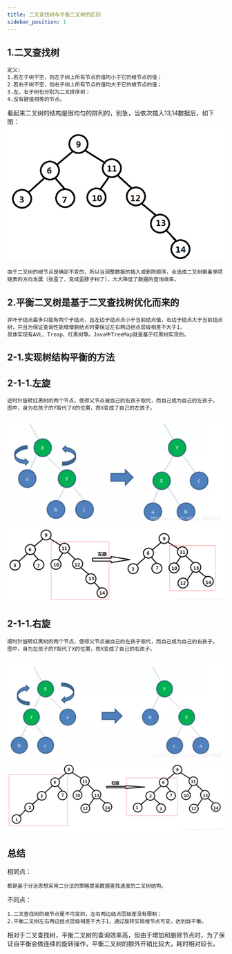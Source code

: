 ```yaml
---
title: 二叉查找树与平衡二叉树的区别
sidebar_position: 1
---
```


## 1.二叉查找树
```
定义:
1.若左子树不空，则左子树上所有节点的值均小于它的根节点的值；
2.若右子树不空，则右子树上所有节点的值均大于它的根节点的值；
3.左、右子树也分别为二叉排序树；
4.没有键值相等的节点。
```

看起来二叉树的结构是很均匀的排列的，别急，当依次插入13,14数据后，如下图：
![](../../../assets/img-树/树17.png)

```
由于二叉树的根节点是确定不变的，所以当调整数据的插入或删除顺序，会造成二叉树朝着单项链表的方向发展（张歪了，变成歪脖子树了），大大降低了数据的查询效率。
```

## 2.平衡二叉树是基于二叉查找树优化而来的
```
非叶子结点最多只能有两个子结点，且左边子结点点小于当前结点值，右边子结点大于当前结点树，并且为保证查询性能增增删结点时要保证左右两边结点层级相差不大于1，
具体实现有AVL、Treap、红黑树等。Java中TreeMap就是基于红黑树实现的。
```

## 2-1.实现树结构平衡的方法

## 2-1-1.左旋
```
逆时针旋转红黑树的两个节点，使得父节点被自己的右孩子取代，而自己成为自己的左孩子。
图中，身为右孩子的Y取代了X的位置，而X变成了自己的左孩子。
```
![](../../../assets/img-树/树18.png)
![](../../../assets/img-树/树19.png)

## 2-1-1.右旋
```
顺时针旋转红黑树的两个节点，使得父节点被自己的左孩子取代，而自己成为自己的右孩子。
图中，身为左孩子的Y取代了X的位置，而X变成了自己的右孩子。
```
![](../../../assets/img-树/树20.png)
![](../../../assets/img-树/树21.png)

## 总结
相同点：
```
都是基于分治思想采用二分法的策略提高数据查找速度的二叉树结构。
```

不同点：
```
1.二叉查找树的根节点是不可变的，左右两边结点层级差没有限制；
2.平衡二叉树左右两边结点层级相差不大于1，通过旋转实现根节点可变，达到自平衡。
```
相对于二叉查找树，平衡二叉树的查询效率高，但由于增加和删除节点时，为了保证自平衡会做连续的旋转操作，平衡二叉树的额外开销比较大，耗时相对较长。